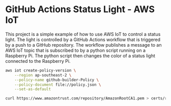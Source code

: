 # GitHub Actions Status Light - AWS IoT

This project is a simple example of how to use AWS IoT to control a status light. The light is controlled by a GitHub Actions workflow that is triggered by a push to a GitHub repository. The workflow publishes a message to an AWS IoT topic that is subscribed to by a python script running on a Raspberry Pi. The python script then changes the color of a status light connected to the Raspberry Pi.

```bash
aws iot create-policy-version \
    --region ap-southeast-2 \
    --policy-name github-builder-Policy \
    --policy-document file://policy.json \
    --set-as-default

curl https://www.amazontrust.com/repository/AmazonRootCA1.pem > certs/root-CA.crt
```